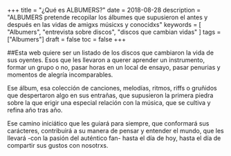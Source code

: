 +++
title = "¿Qué es ALBUMERS?"
date = 2018-08-28
description = "ALBUMERS pretende recopilar los álbumes que supusieron el antes y después en las vidas de amigxs músicxs y conocidxs"
keywords = [
  "Albumers",
  "entrevista sobre discos",
  "discos que cambian vidas"
]
tags = ["Albumers"]
draft = false
toc = false
+++  
<p>##Esta web quiere ser un listado de los discos que cambiaron la vida de sus oyentes. Esos que les llevaron a querer aprender un instrumento, formar un grupo o no, pasar horas en un local de ensayo, pasar penurias y momentos de alegría incomparables.</p>

<p>Ese álbum, esa colección de canciones, melodías, ritmos, riffs o gruñidos que despertaron algo en sus entrañas, que supusieron la primera piedra sobre la que erigir una especial relación con la música, que se cultiva y refina año tras año.</p>

<p>Ese camino iniciático que les guiará para siempre, que conformará sus carácteres, contribuirá a su manera de pensar y entender el mundo, que les llevará -con la pasión del auténtico fan- hasta el día de hoy, hasta el día de compartir sus gustos con nosotrxs.</p>

